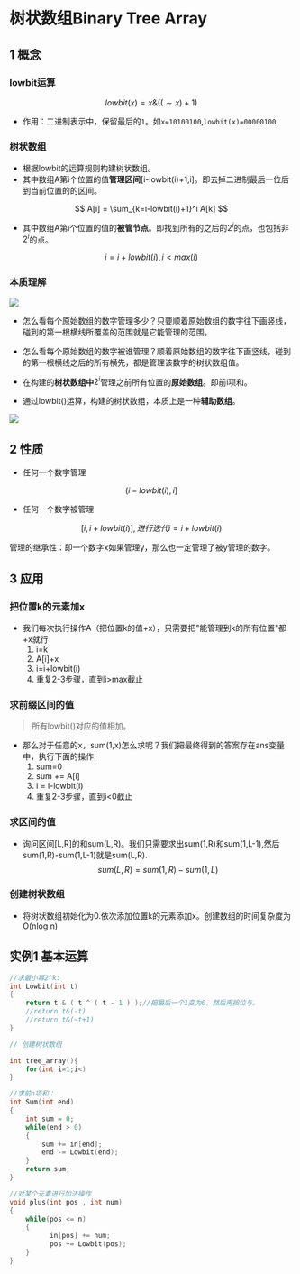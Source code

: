 # 树状数组Binary Tree Array


## 1 概念


### lowbit运算
$$
lowbit(x) = x \& ((\sim x)+1)
$$
* 作用：二进制表示中，保留最后的`1`。如`x=10100100`,`lowbit(x)=00000100`

### 树状数组

* 根据lowbit的运算规则构建树状数组。
* 其中数组A第i个位置的值**管理区间**[i-lowbit(i)+1,i]。即去掉二进制最后一位后到当前位置的的区间。

$$
A[i] = \sum_{k=i-lowbit(i)+1}^i A[k]
$$

* 其中数组A第i个位置的值的**被管节点**。即找到所有的之后的$2^i$的点，也包括非$2^i$的点。

$$
i = i + lowbit(i) ,i<max(i)
$$


### 本质理解
![](image/2021-03-26-18-06-40.png)

* 怎么看每个原始数组的数字管理多少？只要顺着原始数组的数字往下画竖线，碰到的第一根横线所覆盖的范围就是它能管理的范围。
* 怎么看每个原始数组的数字被谁管理？顺着原始数组的数字往下画竖线，碰到的第一根横线之后的所有横先，都是管理该数字的树状数组值。

* 在构建的**树状数组中**$2^i$管理之前所有位置的**原始数组**。即前i项和。
* 通过lowbit()运算，构建的树状数组，本质上是一种**辅助数组**。

![](image/2021-03-26-18-42-22.png)



## 2 性质

* 任何一个数字管理

$$
(i-lowbit(i),i]
$$
* 任何一个数字被管理

$$
[i,i+lowbit(i)],进行迭代i=i+lowbit(i)
$$

管理的继承性：即一个数字x如果管理y，那么也一定管理了被y管理的数字。
## 3 应用

### 把位置k的元素加x

* 我们每次执行操作A（把位置k的值+x），只需要把"能管理到k的所有位置"都+x就行
    1. i=k
    2. A[i]+x
    3. i=i+lowbit(i)
    4. 重复2-3步骤，直到i>max截止

### 求前缀区间的值

> 所有lowbit()对应的值相加。

* 那么对于任意的x，sum(1,x)怎么求呢？我们把最终得到的答案存在ans变量中，执行下面的操作:
  1. sum=0
  2. sum += A[i]
  3. i = i-lowbit(i)
  4. 重复2-3步骤，直到i<0截止


### 求区间的值

* 询问区间[L,R]的和sum(L,R)。我们只需要求出sum(1,R)和sum(1,L-1),然后sum(1,R)-sum(1,L-1)就是sum(L,R).
$$
sum(L,R)=sum(1,R)-sum(1,L)
$$

### 创建树状数组

* 将树状数组初始化为0.依次添加位置k的元素添加x。创建数组的时间复杂度为O(nlog n)


## 实例1 基本运算

```C++
//求最小幂2^k:
int Lowbit(int t)
{
    return t & ( t ^ ( t - 1 ) );//把最后一个1变为0，然后再按位与。
    //return t&(-t)
    //return t&(~t+1)
}

// 创建树状数组

int tree_array(){
    for(int i=1;i<)
}

//求前n项和：
int Sum(int end)
{
    int sum = 0;
    while(end > 0)
    {
        sum += in[end];
        end -= Lowbit(end);
    }
    return sum;
}

//对某个元素进行加法操作
void plus(int pos , int num)
{
    while(pos <= n)
    {
          in[pos] += num;
          pos += Lowbit(pos);
    }
}
```

